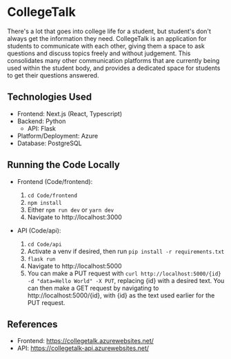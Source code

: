 # CollegeTalk

There's a lot that goes into college life for a student, but student's don't always get the information they need. CollegeTalk is an application for students to communicate with each other, giving them a space to ask questions and discuss topics freely and without judgement. This consolidates many other communication platforms that are currently being used within the student body, and provides a dedicated space for students to get their questions answered. 

## Technologies Used

- Frontend: Next.js (React, Typescript)
- Backend: Python
    - API: Flask
- Platform/Deployment: Azure
- Database: PostgreSQL 

## Running the Code Locally

- Frontend (Code/frontend):
    1. ```cd Code/frontend```
    2. ```npm install```
    3. Either ```npm run dev``` or ```yarn dev```
    4. Navigate to http://localhost:3000

- API (Code/api):
    1. ```cd Code/api```
    2. Activate a venv if desired, then run ```pip install -r requirements.txt```
    3. ```flask run```
    4. Navigate to http://localhost:5000
    5. You can make a PUT request with ```curl http://localhost:5000/{id} -d "data=Hello World" -X PUT```, replacing {id} with a desired text. You can then make a GET request by navigating to http://localhost:5000/{id}, with {id} as the text used earlier for the PUT request.

## References

- Frontend: https://collegetalk.azurewebsites.net/
- API: https://collegetalk-api.azurewebsites.net/
